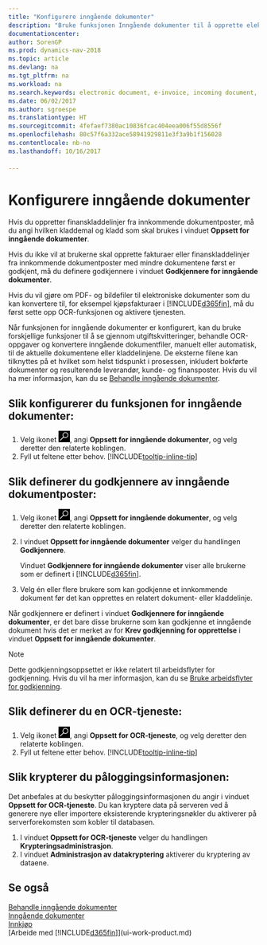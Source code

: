 ```yaml
---
title: "Konfigurere inngående dokumenter"
description: "Bruke funksjonen Inngående dokumenter til å opprette elektroniske dokumenter, behandle OCR-oppgaver, importere fakturaer og konvertere bildefiler."
documentationcenter: 
author: SorenGP
ms.prod: dynamics-nav-2018
ms.topic: article
ms.devlang: na
ms.tgt_pltfrm: na
ms.workload: na
ms.search.keywords: electronic document, e-invoice, incoming document, OCR, ecommerce, document exchange, import invoice
ms.date: 06/02/2017
ms.author: sgroespe
ms.translationtype: HT
ms.sourcegitcommit: 4fefaef7380ac10836fcac404eea006f55d8556f
ms.openlocfilehash: 80c57f6a332ace58941929811e3f3a9b1f156028
ms.contentlocale: nb-no
ms.lasthandoff: 10/16/2017

---
```

# <a name="how-to-set-up-incoming-documents"></a>Konfigurere inngående dokumenter
Hvis du oppretter finanskladdelinjer fra innkommende dokumentposter, må du angi hvilken kladdemal og kladd som skal brukes i vinduet **Oppsett for inngående dokumenter**.

Hvis du ikke vil at brukerne skal opprette fakturaer eller finanskladdelinjer fra innkommende dokumentposter med mindre dokumentene først er godkjent, må du definere godkjennere i vinduet **Godkjennere for inngående dokumenter**.

Hvis du vil gjøre om PDF- og bildefiler til elektroniske dokumenter som du kan konvertere til, for eksempel kjøpsfakturaer i [!INCLUDE[d365fin](includes/d365fin_md.md)], må du først sette opp OCR-funksjonen og aktivere tjenesten.

Når funksjonen for inngående dokumenter er konfigurert, kan du bruke forskjellige funksjoner til å se gjennom utgiftskvitteringer, behandle OCR-oppgaver og konvertere inngående dokumentfiler, manuelt eller automatisk, til de aktuelle dokumentene eller kladdelinjene. De eksterne filene kan tilknyttes på et hvilket som helst tidspunkt i prosessen, inkludert bokførte dokumenter og resulterende leverandør, kunde- og finansposter. Hvis du vil ha mer informasjon, kan du se [Behandle inngående dokumenter](across-process-income-documents.md).

## <a name="to-set-up-the-incoming-documents-feature"></a>Slik konfigurerer du funksjonen for inngående dokumenter:
1. Velg ikonet ![Søk etter side eller rapport](media/ui-search/search_small.png "Søk etter side eller rapport"), angi **Oppsett for inngående dokumenter**, og velg deretter den relaterte koblingen.
2. Fyll ut feltene etter behov. [!INCLUDE[tooltip-inline-tip](includes/tooltip-inline-tip_md.md)]

## <a name="to-set-up-approvers-of-incoming-document-records"></a>Slik definerer du godkjennere av inngående dokumentposter:
1. Velg ikonet ![Søk etter side eller rapport](media/ui-search/search_small.png "Søk etter side eller rapport"), angi **Oppsett for inngående dokumenter**, og velg deretter den relaterte koblingen.  
2. I vinduet **Oppsett for inngående dokumenter** velger du handlingen **Godkjennere**.

    Vinduet **Godkjennere for inngående dokumenter** viser alle brukerne som er definert i [!INCLUDE[d365fin](includes/d365fin_md.md)].  
3. Velg én eller flere brukere som kan godkjenne et innkommende dokument før det kan opprettes en relatert dokument- eller kladdelinje.

Når godkjennere er definert i vinduet **Godkjennere for inngående dokumenter**, er det bare disse brukerne som kan godkjenne et inngående dokument hvis det er merket av for **Krev godkjenning for opprettelse** i vinduet **Oppsett for inngående dokumenter**.

> [!NOTE]  
>   Dette godkjenningsoppsettet er ikke relatert til arbeidsflyter for godkjenning. Hvis du vil ha mer informasjon, kan du se [Bruke arbeidsflyter for godkjenning](across-how-use-approval-workflows.md).

## <a name="to-set-up-an-ocr-service"></a>Slik definerer du en OCR-tjeneste:
1. Velg ikonet ![Søk etter side eller rapport](media/ui-search/search_small.png "Søk etter side eller rapport"), angi **Oppsett for OCR-tjeneste**, og velg deretter den relaterte koblingen.
2. Fyll ut feltene etter behov. [!INCLUDE[tooltip-inline-tip](includes/tooltip-inline-tip_md.md)]

## <a name="to-encrypt-your-login-information"></a>Slik krypterer du påloggingsinformasjonen:
Det anbefales at du beskytter påloggingsinformasjonen du angir i vinduet **Oppsett for OCR-tjeneste**. Du kan kryptere data på serveren ved å generere nye eller importere eksisterende krypteringsnøkler du aktiverer på serverforekomsten som kobler til databasen.

1. I vinduet **Oppsett for OCR-tjeneste** velger du handlingen **Krypteringsadministrasjon**.
2. I vinduet **Administrasjon av datakryptering** aktiverer du kryptering av dataene.

## <a name="see-also"></a>Se også
[Behandle inngående dokumenter](across-process-income-documents.md)  
[Inngående dokumenter](across-income-documents.md)  
[Innkjøp](purchasing-manage-purchasing.md)  
[Arbeide med [!INCLUDE[d365fin](includes/d365fin_md.md)]](ui-work-product.md)

